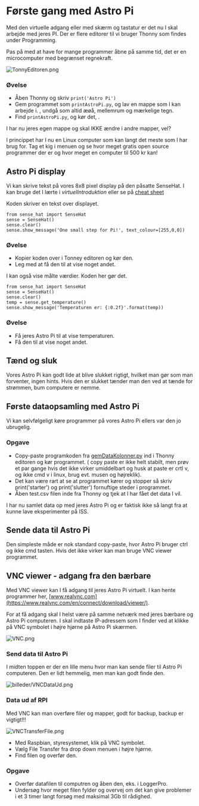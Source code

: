 # Første gang med Astro Pi
Med den virtuelle adgang eller med skærm og tastatur er det nu I skal arbejde med jeres PI. Der er flere editorer til vi bruger Thonny som findes under Programming.


Pas på med at have for mange programmer åbne på samme tid, det er en microcomputer med begrænset regnekraft.

![TonnyEditoren.png](/materiale/billeder/TonnyEditoren.png)

### Øvelse
* Åben Thonny og skriv ```print('Astro Pi')```
* Gem programmet som ```printAstroPi.py```, og lav en mappe som I kan arbejde i. , undgå som altid æøå, mellemrum og mærkelige tegn.
* Find ```printAstroPi.py```, og kør det, .


I har nu jeres egen mappe og skal IKKE ændre i andre mapper, vel?

I princippet har I nu en Linux computer som kan langt det meste som I har brug for. Tag et kig i menuen og se hvor meget gratis open source programmer der er og hvor meget en computer til 500 kr kan!

## Astro Pi display
Vi kan skrive tekst på vores 8x8 pixel display på den påsatte SenseHat. I kan bruge det I lærte i *virtuelIntroduktion* eller se på  [cheat sheet](http://www.tecoed.co.uk/uploads/1/4/2/4/14249012/sense_hat.pdf)

Koden skriver en tekst over displayet.
```
from sense_hat import SenseHat
sense = SenseHat()
sense.clear()
sense.show_message('One small step for Pi!', text_colour=[255,0,0])
```
### Øvelse
* Kopier koden over i Tonney editoren og kør den.
* Leg med at få den til at vise noget andet.

I kan også vise målte værdier. Koden her gør det.
```
from sense_hat import SenseHat
sense = SenseHat()
sense.clear()
temp = sense.get_temperature()
sense.show_message('Temperaturen er: {:0.2f}'.format(temp))
```

### Øvelse
* Få jeres Astro Pi til at vise temperaturen.
* Få den til at vise noget andet.

## Tænd og sluk
Vores Astro Pi kan godt lide at blive slukket rigtigt, hvilket man gør som man forventer, ingen hints. Hvis den er slukket tænder man den ved at tænde for strømmen, bum computere er nemme.

## Første dataopsamling med Astro Pi
Vi kan selvfølgeligt køre programmer på vores Astro Pi ellers var den jo ubrugelig.

### Opgave
* Copy-paste programkoden fra [gemDataKolonner.py](/pythonFiler/gemDataKolonner.py) ind i Thonny editoren og kør programmet. ( copy paste er ikke helt stabilt, men prøv et par gange hvis det ikke virker umiddelbart og husk at paste er crtl v, og ikke cmd v i linux, brug evt. musen og højreklik).
* Det kan være rart at se at programmet kører og stopper så skriv print('starter') og print('slutter') fornuftige steder i programmet.
* Åben test.csv filen inde fra Thonny og tjek at I har fået det data I vil.

I har nu samlet data op med jeres Astro Pi og er faktisk ikke så langt fra at kunne lave eksperimenter på ISS.

## Sende data til Astro Pi
Den simpleste måde er nok standard copy-paste, hvor Astro Pi bruger ctrl og ikke cmd tasten.
Hvis det ikke virker kan man bruge VNC viewer programmet.

## VNC viewer - adgang fra den bærbare
Med VNC viewer kan I få adgang til jeres Astro Pi virtuelt. I kan hente programmer her, [www.realvnc.com](https://www.realvnc.com/en/connect/download/viewer/).

For at få adgang skal I helst være på samme netværk med jeres bærbare og Astro Pi computeren. I skal indtaste IP-adressem som I finder ved at klikke på VNC symbolet i højre hjørne på Astro Pi skærmen.

![VNC.png](/materiale/billeder/VNC.png)



### Send data til Astro Pi

I midten toppen er der en lille menu hvor man kan sende filer til Astro Pi computeren. Den er lidt hemmelig, men man kan godt finde den.

![billeder/VNCDataUd.png](/materiale/billeder/VNCDataUd.png)

### Data ud af RPI
Med VNC kan man overføre filer og mapper, godt for backup, backup er vigtigt!!!

![VNCTransferFile.png](/materiale/billeder/VNCTransferFile.png)

* Med Raspbian, styresystemet,  klik på VNC symbolet.
* Vælg File Transfer fra drop down menuen i højre hjørne.
* Find filen og overfør den.

 ### Opgave
* Overfør datafilen til computren og åben den, eks. i LoggerPro.
* Undersøg hvor meget filen fylder og overvej om det kan give problemer i et 3 timer langt forsøg med maksimal 3Gb til rådighed.
